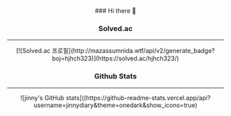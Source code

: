 <div align="center">
### Hi there 👋
  
### Solved.ac
<hr/>
[![Solved.ac 프로필](http://mazassumnida.wtf/api/v2/generate_badge?boj=hjhch323)](https://solved.ac/hjhch323/)
<br>

### Github Stats
<hr/>
![jinny's GitHub stats]((https://github-readme-stats.vercel.app/api?username=jinnydiary&theme=onedark&show_icons=true)

</div>


<!--
**jinnydiary/jinnydiary** is a ✨ _special_ ✨ repository because its `README.md` (this file) appears on your GitHub profile.

Here are some ideas to get you started:

- 🔭 I’m currently working on ...
- 🌱 I’m currently learning ...
- 👯 I’m looking to collaborate on ...
- 🤔 I’m looking for help with ...
- 💬 Ask me about ...
- 📫 How to reach me: ...
- 😄 Pronouns: ...
- ⚡ Fun fact: ...
-->
